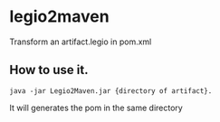 # legio2maven

Transform an artifact.legio in pom.xml

## How to use it.

    java -jar Legio2Maven.jar {directory of artifact}.

It will generates the pom in the same directory